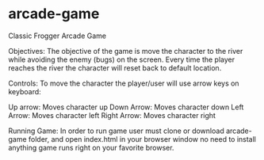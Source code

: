 # arcade-game
Classic Frogger Arcade Game

Objectives:
The objective of the game is move the character to the river while avoiding the enemy (bugs) on the screen. Every time the player reaches the river the character will reset back to default location.

Controls:
To move the character the player/user will use arrow keys on keyboard:

Up arrow: Moves character up
Down Arrow: Moves character down
Left Arrow: Moves character left
Right Arrow: Moves character right

Running Game:
In order to run game user must clone or download arcade-game folder, and open index.html in your browser window no need to install anything game runs right on your favorite browser.
